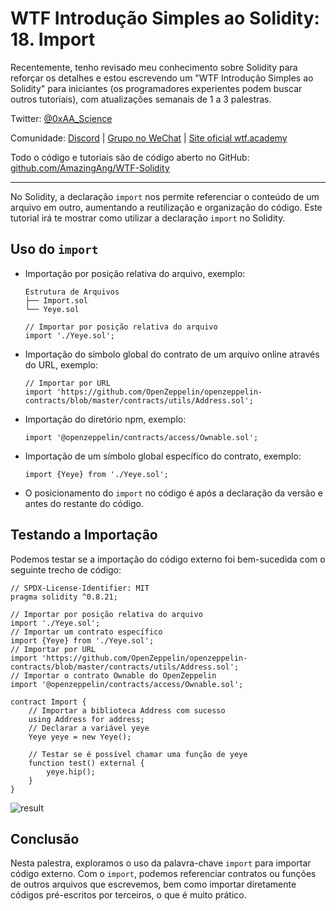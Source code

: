 # WTF Introdução Simples ao Solidity: 18. Import

Recentemente, tenho revisado meu conhecimento sobre Solidity para reforçar os detalhes e estou escrevendo um "WTF Introdução Simples ao Solidity" para iniciantes (os programadores experientes podem buscar outros tutoriais), com atualizações semanais de 1 a 3 palestras.

Twitter: [@0xAA_Science](https://twitter.com/0xAA_Science)

Comunidade: [Discord](https://discord.gg/5akcruXrsk) | [Grupo no WeChat](https://docs.google.com/forms/d/e/1FAIpQLSe4KGT8Sh6sJ7hedQRuIYirOoZK_85miz3dw7vA1-YjodgJ-A/viewform?usp=sf_link) | [Site oficial wtf.academy](https://wtf.academy)

Todo o código e tutoriais são de código aberto no GitHub: [github.com/AmazingAng/WTF-Solidity](https://github.com/AmazingAng/WTF-Solidity)

-----

No Solidity, a declaração `import` nos permite referenciar o conteúdo de um arquivo em outro, aumentando a reutilização e organização do código. Este tutorial irá te mostrar como utilizar a declaração `import` no Solidity.

## Uso do `import`

- Importação por posição relativa do arquivo, exemplo:

  ```text
  Estrutura de Arquivos
  ├── Import.sol
  └── Yeye.sol

  // Importar por posição relativa do arquivo
  import './Yeye.sol';
  ```

- Importação do símbolo global do contrato de um arquivo online através do URL, exemplo:

  ```text
  // Importar por URL
  import 'https://github.com/OpenZeppelin/openzeppelin-contracts/blob/master/contracts/utils/Address.sol';
  ```

- Importação do diretório npm, exemplo:

  ```solidity
  import '@openzeppelin/contracts/access/Ownable.sol';
  ```

- Importação de um símbolo global específico do contrato, exemplo:

  ```solidity
  import {Yeye} from './Yeye.sol';
  ```

- O posicionamento do `import` no código é após a declaração da versão e antes do restante do código.

## Testando a Importação

Podemos testar se a importação do código externo foi bem-sucedida com o seguinte trecho de código:

```solidity
// SPDX-License-Identifier: MIT
pragma solidity ^0.8.21;

// Importar por posição relativa do arquivo
import './Yeye.sol';
// Importar um contrato específico
import {Yeye} from './Yeye.sol';
// Importar por URL
import 'https://github.com/OpenZeppelin/openzeppelin-contracts/blob/master/contracts/utils/Address.sol';
// Importar o contrato Ownable do OpenZeppelin
import '@openzeppelin/contracts/access/Ownable.sol';

contract Import {
    // Importar a biblioteca Address com sucesso
    using Address for address;
    // Declarar a variável yeye
    Yeye yeye = new Yeye();

    // Testar se é possível chamar uma função de yeye
    function test() external {
        yeye.hip();
    }
}
```

![result](./img/18-1.png)

## Conclusão

Nesta palestra, exploramos o uso da palavra-chave `import` para importar código externo. Com o `import`, podemos referenciar contratos ou funções de outros arquivos que escrevemos, bem como importar diretamente códigos pré-escritos por terceiros, o que é muito prático.

